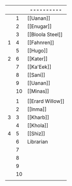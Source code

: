 |     |     | ----------       |
| --- | --- | ---------------- |
|     | 1   | [[Uanan]]        |
|     | 2   | [[Enugar]]       |
|     | 3   | [[Bloola Steel]] |
| 1   | 4   | [[Fahnren]]      |
|     | 5   | [[Hugo]]         |
| 2   | 6   | [[Kater]]        |
|     | 7   | [[Ka'Eek]]       |
|     | 8   | [[Sani]]         |
|     | 9   | [[Uanan]]        |
|     | 10  | [[Minas]]        |
|     |     |                  |
|     | 1   | [[Erard Willow]] |
|     | 2   | [[Inma]]         |
| 3   | 3   | [[Kharb]]        |
|     | 4   | [[Khola]]        |
| 4   | 5   | [[Shiz]]         |
|     | 6   | Librarian        |
|     | 7   |                  |
|     | 8   |                  |
|     | 9   |                  |
|     | 10  |                  |
|     |     |                  |
